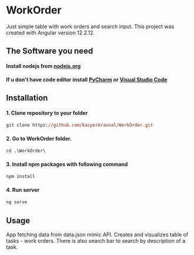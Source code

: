 # WorkOrder

Just simple table with work orders and search input.
This project was created with Angular version 12.2.12.

##  The Software you need

<h4>Install nodejs from <a href="https://nodejs.org/en/">nodejs.org</a></h4>
<h4>If u don't have code editor install <a href="https://www.jetbrains.com/pycharm/">PyCharm</a> or <a href="https://code.visualstudio.com">Visual Studio Code</a></h4>

## Installation

<h4>1. Clone repository to your folder</h4>

```ps
git clone https://github.com/kacperkrasnal/WorkOrder.git
```

<h4>2. Go to WorkOrder folder.</h4>

```ps
cd .\WorkOrder\
```

<h4>3. Install npm packages with following command</h4>

```ps
npm install
```

<h4>4. Run server </h4>

```ps
ng serve
```

## Usage
App fetching data from data.json mimic API.
Creates and visualizes table of tasks - work orders.
There is also search bar to search by description of a task.

